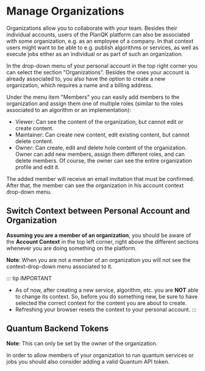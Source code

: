 # Manage Organizations
Organizations allow you to collaborate with your team. Besides their individual accounts, users of the PlanQK platform can also be associated with some organization, e.g. as an employee of a company.
In that context users might want to be able to e.g. publish algorithms or services, as well as execute jobs either as an individual or as part of such an organization. 

<LoomVideo url="https://www.loom.com/embed/cd7316d29c4749ee8e45ad9fdc9bb024?sid=9f084d42-8e2b-4597-9b45-5a00a7eb0a02"
style="margin-top: 1em" />

In the drop-down menu of your personal account in the top right corner you can select the section "Organizations".
Besides the ones your account is already associated to, you also have the option to create a new organization, which requires a name and a billing address.  

Under the menu item "Members" you can easily add members to the organization and assign them one of multiple roles (similar to the roles associated to an algorithm or an implementation):
- Viewer: Can see the content of the organization, but cannot edit or create content.
- Maintainer: Can create new content, edit existing content, but cannot delete content.
- Owner: Can create, edit and delete hole content of the organization. Owner can add new members, assign them different roles, and can delete members. Of course, the owner can see the entire organization profile and edit it.

The added member will receive an email invitation that must be confirmed. After that, the member can see the organization in his account context drop-down menu.

## Switch Context between Personal Account and Organization
**Assuming you are a member of an organization**, you should be aware of the **Account Context** in the top left corner, right above the different sections whenever you are doing something on the platform.

**Note**: When you are not a member of an organization you will not see the context-drop-down menu associated to it.

::: tip IMPORTANT
- As of now, after creating a new service, algorithm, etc. you are **NOT** able to change its context. So, before you do something new, be sure to have selected the correct context for the content you are about to create.
- Refreshing your browser resets the context to your personal account.
  :::

<LoomVideo url="https://www.loom.com/embed/d9340d05b88d4d2793365b6d99b30c6a?sid=b0d6a7b5-749b-43b1-b188-cc0d7071ef91"
style="margin-top: 2em" />

## Quantum Backend Tokens
**Note**: This can only be set by the owner of the organization.

In order to allow members of your organization to run quantum services or jobs you should also consider adding a valid Quantum API token.